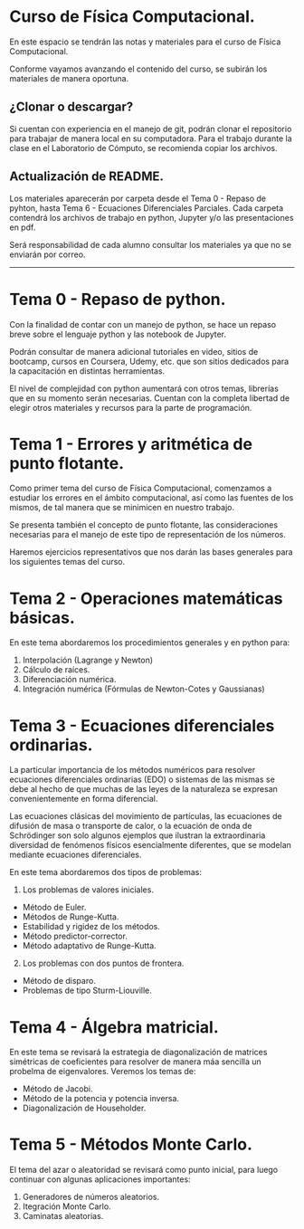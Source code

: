 # Curso de Física Computacional.


En este espacio se tendrán las notas y  materiales para el curso de Física Computacional.

Conforme vayamos avanzando el contenido del curso, se subirán los materiales de manera oportuna.

## ¿Clonar o descargar?

Si cuentan con experiencia en el manejo de git, podrán clonar el repositorio para trabajar de manera local en su computadora. Para el trabajo durante la clase en el Laboratorio de Cómputo, se recomienda copiar los archivos.

## Actualización de README.

Los materiales aparecerán por carpeta desde el Tema 0 - Repaso de pyhton, hasta Tema 6 - Ecuaciones Diferenciales Parciales. Cada carpeta contendrá los archivos de trabajo en python, Jupyter y/o las presentaciones en pdf.

Será responsabilidad de cada alumno consultar los materiales ya que no se enviarán por correo.

<hr/>

# Tema 0 - Repaso de python.

Con la finalidad de contar con un manejo de python, se hace un repaso breve sobre el lenguaje python y las notebook de Jupyter.

Podrán consultar de manera adicional tutoriales en video, sitios de bootcamp, cursos en Coursera, Udemy, etc. que son sitios dedicados para la capacitación en distintas herramientas.

El nivel de complejidad con python aumentará con otros temas, librerías que en su momento serán necesarias. Cuentan con la completa libertad de elegir otros materiales y recursos para la parte de programación.

# Tema 1 - Errores y aritmética de punto flotante.

Como primer tema del curso de Física Computacional, comenzamos a estudiar los errores en el ámbito computacional, así como las fuentes de los mismos, de tal manera que se minimicen en nuestro trabajo.

Se presenta también el concepto de punto flotante, las consideraciones necesarias para el manejo de este tipo de representación de los números.

Haremos ejercicios representativos que nos darán las bases generales para los siguientes temas del curso.

# Tema 2 - Operaciones matemáticas básicas.

En este tema abordaremos los procedimientos generales y en python para:
1. Interpolación (Lagrange y Newton)
2. Cálculo de raíces.
3. Diferenciación numérica.
4. Integración numérica (Fórmulas de Newton-Cotes y Gaussianas)

# Tema 3 - Ecuaciones diferenciales ordinarias.

La particular importancia de los métodos numéricos para resolver ecuaciones diferenciales ordinarias (EDO) o sistemas de las mismas se debe al hecho de que muchas de las leyes de la naturaleza se expresan convenientemente en forma diferencial.

Las ecuaciones clásicas del movimiento de partículas, las ecuaciones de difusión de masa o transporte de calor, o la ecuación de onda de Schrödinger son solo algunos ejemplos que ilustran la extraordinaria diversidad de fenómenos físicos esencialmente diferentes, que se modelan mediante ecuaciones diferenciales.

En este tema abordaremos dos tipos de problemas:

1. Los problemas de valores iniciales.
  - Método de Euler.
  - Métodos de Runge-Kutta.
  - Estabilidad y rigidez de los métodos.
  - Método predictor-corrector.
  - Método adaptativo de Runge-Kutta.

2. Los problemas con dos puntos de frontera.
  - Método de disparo.
  - Problemas de tipo Sturm-Liouville.
 
# Tema 4 - Álgebra matricial.

En este tema se revisará la estrategia de diagonalización de matrices simétricas de coeficientes para resolver de manera máa sencilla un probelma de eigenvalores. Veremos los temas de:
  - Método de Jacobi.
  - Método de la potencia y potencia inversa.
  - Diagonalización de Householder.
  
 # Tema 5 - Métodos Monte Carlo.
 
 El tema del azar o aleatoridad se revisará como punto inicial, para luego continuar con algunas aplicaciones importantes:
 1. Generadores de números aleatorios.
 2. Itegración Monte Carlo.
 3. Caminatas aleatorias.
 
